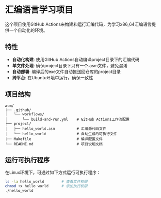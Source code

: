 # 汇编语言学习项目

这个项目使用GitHub Actions来构建和运行汇编代码，为学习x86_64汇编语言提供一个自动化的环境。

## 特性

- **自动化构建**: 使用GitHub Actions自动编译project目录下的汇编代码
- **单文件处理**: 确保project目录下只有一个.asm文件，避免混淆
- **自动部署**: 编译后的exe文件自动推送回仓库的project目录
- **跨平台**: 在Ubuntu环境中运行，确保一致性

## 项目结构

```
asm/
├── .github/
│   └── workflows/
│       └── build-and-run.yml    # GitHub Actions工作流配置
├── project/
│   ├── hello_world.asm          # 汇编源代码文件
│   └── hello_world              # 自动生成的可执行文件
├── Makefile                     # 编译配置文件
└── README.md                    # 项目说明文档
```

## 运行可执行程序

在Linux环境下，可通过如下方式运行可执行程序：

```bash
ls -la hello_world        # 查看文件权限
chmod +x hello_world      # 添加执行权限
./hello_world 
```
